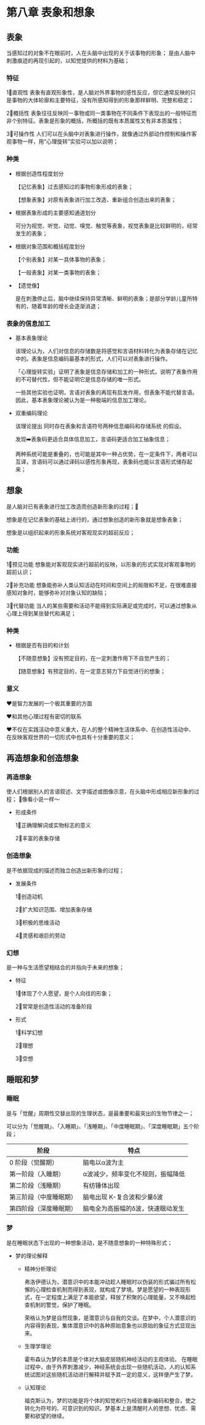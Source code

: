 # 第八章 表象和想象


## 表象

当感知过的对象不在眼前时，人在头脑中出现的关于该事物的形象；
是由人脑中刺激痕迹的再现引起的，以知觉提供的材料为基础；

### 特征

1⃣️直观性
表象有直观形象性，是人脑对外界事物的感性反应，但它通常反映的只是事物的大体轮廓和主要特征，没有所感知得到的形象那样鲜明、完整和稳定；

2⃣️概括性
表象往往反映同一事物或同一类事物在不同条件下表现出的一般特征而非个别特征。表象是形象的概括，所概括的既有本质属性又有非本质属性；

3⃣️可操作性
人们可以在头脑中对表象进行操作，就像通过外部动作控制和操作客观事物一样，用“心理旋转”实验可以加以说明；

### 种类

- 根据创造性程度划分

	【记忆表象】过去感知过的事物形象形成的表象；
	
	【想象表象】对原有表象进行加工改造、重新组合创造出来的表象；

- 根据表象形成的主要感知通道划分

	可分为视觉、听觉、动觉、嗅觉、触觉等表象，视觉表象是比较鲜明的，经常发生的表象；

- 根据对象范围和概括程度划分

	【个别表象】对某一具体事物的表象；
	
	【一般表象】对某一类事物的表象；

- 【遗觉像】

	是在刺激停止后，脑中继续保持异常清晰、鲜明的表象；是部分学龄儿童所特有的，随着年龄的增长会逐渐消退；

### 表象的信息加工

- 基本表象理论

	该理论认为，人们对信息的存储数是将感觉和言语材料转化为表象存储在记忆中的。表象是信息编码最基本的形式，人们可以对表象进行操作。
	
	「心理旋转实验」证明了表象是信息存储和加工的一种形式，说明了表象作用的不可替代性，但不能证明它是信息存储的唯一形式。
	
	一些其他实验也证明，言语对表象的再现有启发作用，但表象不能代替言语。因此，基本表象理论被认为是一种极端的信息加工理论。

- 双重编码理论

	该理论提出 同时存在表象和言语符号两种信息编码和存储系统 的假设。
	
	发现➡️表象码更适合具体信息加工，言语码更适合加工抽象信息；
	
	两种系统可能是重叠的，也可能是其中一种占优势，在一定条件下，两者可以互译，言语码可以通过译码以感性形象再现，表象码也能以言语形式储存起来；

## 想象

是人脑对已有表象进行加工改造而创造新形象的过程；👻

想象是在记忆表象的基础上进行的，通过想象创造的新形象就是想象表象；  
  
想象是以组织起来的形象系统对客观现实的超前反应；

### 功能

1⃣️预见功能
想象能对客观现实进行超前的反映，以形象的形式实现对客观事物的超前认识；

2⃣️补充功能
想象能弥补人类认知活动在时间和空间上的局限和不足，在很难直接感知对象时，能够弥补对对象认知的缺陷；

3⃣️代替功能
当人的某些需要和活动不能得到实际满足或完成时，可以通过想象从心理上得到某张替代和满足；

### 种类

- 根据是否有目的和计划

	【不随意想象】没有预定目的，在一定刺激作用下不自觉产生的；
	
	【随意想象】有预定目的，在一定意志努力下自觉进行的想象；

### 意义

❤️是智力发展的一个极其重要的方面

❤️和其他心理过程有密切的联系

❤️不仅在实践活动中意义重大，在人的整个精神生活体系中、在创造性活动中、在反映客观世界的一切形式中也具有十分重要的意义；

## 再造想象和创造想象

### 再造想象

使人们根据别人的言语叙述、文字描述或图像示意，在头脑中形成相应新形象的过程；
🌟像看小说一样～

- 形成条件

	1⃣️正确理解词或实物标志的意义
	
	2⃣️丰富的表象存储

### 创造想象

是不依据现成的描述而独立创造出新形象的过程；

- 发展条件

	1⃣️创造动机
	
	2⃣️扩大知识范围、增加表象存储
	
	3⃣️积极的思维活动
	
	4⃣️灵感和艰巨的劳动

### 幻想

是一种与生活愿望相结合的并指向于未来的想象；

- 特征

	1⃣️体现了个人愿望，是个人向往的形象；
	
	2⃣️常常是创造性活动的准备阶段

- 形式

	1⃣️科学幻想
	
	2⃣️理想
	
	3⃣️空想

## 睡眠和梦

### 睡眠

是与「觉醒」周期性交替出现的生理状态，是最重要和最突出的生物节律之一；

可以分为「觉醒期」、「入睡期」、「浅睡期」、「中度睡眠期」、「深度睡眠期」五个阶段；

  
| 阶段 | 特点 |  
| ---- | ---- |  
| 0 阶段（觉醒期） | 脑电以α波为主 |  
| 第一阶段（入睡期） | α波减少，频率变化不规则，振幅降低 |  
| 第二阶段（浅睡期） | 有纺锤体出现 |  
| 第三阶段（中度睡眠期） | 脑电出现 K-复合波和少量δ波 |  
| 第四阶段（深度睡眠期） | 脑电全为高振幅的δ波，快速眼动发生 |

### 梦

是在睡眠状态下出现的一种想象活动，是不随意想象的一种特殊形式；

- 梦的理论解释

	- 精神分析理论

		弗洛伊德认为，潜意识中的本能冲动趁人睡眠时以伪装的形式骗过所有松懈的心理检查机制而得到表现，就构成了梦境。梦是愿望的一种表现形式，在一定程度上满足了本能欲望，释放了积聚的心理能量，又不唤起检查机制的警觉，保护了睡眠。 
		
		荣格认为梦是自然现象，是潜意识与自我的交谈。在梦中，个人潜意识的内容得到表现，集体潜意识中的各种原始意象也以原始的象征方式显现出来。

	- 生理学理论

		霍布森认为梦的本质是个体对大脑皮层随机神经活动的主观体验。
		在睡眠过程中，由于外界刺激减少，神经系统会出现一些随机活动，人的认知系统试图对这些随机活动进行解释并赋予其一定的意义，这样便产生了梦。

	- 认知理论

		福克斯认为，梦的功能是将个体的知觉和行为经验重新编码和整合，使之转化为符号的、可意识到的知识。梦基本上是清醒时人的思想、忧虑、需要和欲望的继续。

